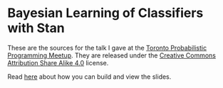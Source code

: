 # Bayesian Learning of Classifiers with Stan

These are the sources for the talk I gave at the [Toronto Probabilistic Programming Meetup](http://www.meetup.com/Toronto-Probabilistic-Programming-Meetup/events/229134538/). They are released under the [Creative Commons Attribution Share Alike 4.0](http://creativecommons.org/licenses/by-nc-sa/4.0/legalcode) license.

Read [here](https://github.com/tscholak/presentation_template) about how you can build and view the slides.

